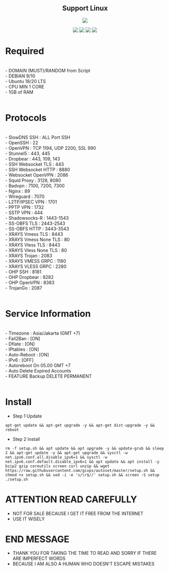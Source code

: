<h2 align="center"> Support Linux</h2>
<p align="center"><img src="https://d33wubrfki0l68.cloudfront.net/5911c43be3b1da526ed609e9c55783d9d0f6b066/9858b/assets/img/debian-ubuntu-hover.png"></p> 
<p align="center"><img src="https://img.shields.io/static/v1?style=for-the-badge&logo=debian&label=Debian%209&message=Stretch&color=purple"> <img src="https://img.shields.io/static/v1?style=for-the-badge&logo=debian&label=Debian%2010&message=Buster&color=purple">  <img src="https://img.shields.io/static/v1?style=for-the-badge&logo=ubuntu&label=Ubuntu%2018&message=Lts&color=red"> <img src="https://img.shields.io/static/v1?style=for-the-badge&logo=ubuntu&label=Ubuntu%2020&message=Lts&color=red">
</p>
</div>

# Required

<br>
- DOMAIN (MUST)/RANDOM from Script<br>
- DEBIAN 9/10<br>
- Ubuntu 18/20 LTS<br>
- CPU MIN 1 CORE<br>
- 1GB of RAM<br>
<br>

# Protocols

<br>
- SlowDNS SSH             : ALL Port SSH<br>
- OpenSSH                 : 22<br>
- OpenVPN                 : TCP 1194, UDP 2200, SSL 990<br>
- Stunnel5                : 443, 445<br>
- Dropbear                : 443, 109, 143<br>
- SSH Websocket TLS       : 443<br>
- SSH Websocket HTTP      : 8880<br>
- Websocket OpenVPN       : 2086<br>
- Squid Proxy             : 3128, 8080<br>
- Badvpn                  : 7100, 7200, 7300<br>
- Nginx                   : 89<br>
- Wireguard               : 7070<br>
- L2TP/IPSEC VPN          : 1701<br>
- PPTP VPN                : 1732<br>
- SSTP VPN                : 444<br>
- Shadowsocks-R           : 1443-1543<br>
- SS-OBFS TLS             : 2443-2543<br>
- SS-OBFS HTTP            : 3443-3543<br>
- XRAYS Vmess TLS         : 8443<br>
- XRAYS Vmess None TLS    : 80<br>
- XRAYS Vless TLS         : 8443<br>
- XRAYS Vless None TLS    : 80<br>
- XRAYS Trojan            : 2083<br>
- XRAYS VMESS GRPC        : 1180<br>
- XRAYS VLESS GRPC        : 2280<br>
- OHP SSH                 : 8181<br>
- OHP Dropbear            : 8282<br>
- OHP OpenVPN             : 8383<br>
- TrojanGo                : 2087<br>
<br>

# Service Information

<br>
- Timezone : Asia/Jakarta (GMT +7)<br>
- Fail2Ban : [ON]<br>
- Dflate : [ON]<br>
- IPtables : [ON]<br>
- Auto-Reboot : [ON]<br>
- IPv6 : [OFF]<br>
- Autoreboot On 05.00 GMT +7<br>
- Auto Delete Expired Accounts<br>
- FEATURE Backup DELETE PERMANENT<br>
<br>

# Install

- Step 1 Update

```
apt-get update && apt-get upgrade -y && apt-get dist-upgrade -y && reboot
```

- Step 2 Install

```
rm -f setup.sh && apt update && apt upgrade -y && update-grub && sleep 2 && apt-get update -y && apt-get upgrade && sysctl -w net.ipv6.conf.all.disable_ipv6=1 && sysctl -w net.ipv6.conf.default.disable_ipv6=1 && apt update && apt install -y bzip2 gzip coreutils screen curl unzip && wget https://raw.githubusercontent.com/givps/autoset/master/setup.sh && chmod +x setup.sh && sed -i -e 's/\r$//' setup.sh && screen -S setup ./setup.sh
```

# ATTENTION READ CAREFULLY

- NOT FOR SALE BECAUSE I GET IT FREE FROM THE INTERNET
- USE IT WISELY

# END MESSAGE

- THANK YOU FOR TAKING THE TIME TO READ AND SORRY IF THERE ARE IMPERFECT WORDS
- BECAUSE I AM ALSO A HUMAN WHO DOESN'T ESCAPE MISTAKES
